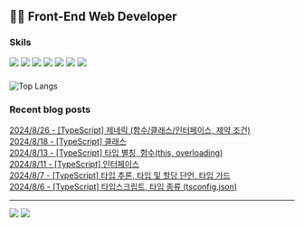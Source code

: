  ## 👩‍💻 Front-End Web Developer 
### Skils
<img src="https://img.shields.io/badge/HJTML5-E34F26?style=flat-square&logo=HTML5&logoColor=white"/> <img src="https://img.shields.io/badge/CSS3-1572B6?style=flat-square&logo=css3&logoColor=white"/> <img src="https://img.shields.io/badge/JavaScript-F7DF1E?style=flat-square&logo=javascript&logoColor=white"/> <img src="https://img.shields.io/badge/Vue.js-4FC08D?style=flat-square&logo=vuedotjs&logoColor=white"/> <img src="https://img.shields.io/badge/Chart.js-FF6384?style=flat-square&logo=Chart.js&logoColor=white"/> <img src="https://img.shields.io/badge/ECharts-AA344D?style=flat-square&logo=ECharts&logoColor=white"/> <img src="https://img.shields.io/badge/MySQL-4479A1?style=flat-square&logo=MySQL&logoColor=white"/> 

### 
![Top Langs](https://github-readme-stats.vercel.app/api/top-langs/?username=kimAeris&layout=compact&theme=buefy)

### Recent blog posts
[2024/8/26 - [TypeScript] 제네릭 (함수/클래스/인터페이스, 제약 조건)](https://ohzlsss.tistory.com/91) <br>
[2024/8/18 - [TypeScript] 클래스](https://ohzlsss.tistory.com/90) <br>
[2024/8/13 - [TypeScript] 타입 별칭, 함수(this, overloading)](https://ohzlsss.tistory.com/89) <br>
[2024/8/11 - [TypeScript] 인터페이스](https://ohzlsss.tistory.com/88) <br>
[2024/8/7 - [TypeScript] 타입 추론, 타입 및 할당 단언, 타입 가드](https://ohzlsss.tistory.com/87) <br>
[2024/8/6 - [TypeScript] 타입스크립트, 타입 종류 (tsconfig.json)](https://ohzlsss.tistory.com/86) <br>
 
---
<a href="https://ohzlsss.tistory.com"><img src="https://img.shields.io/badge/Tech%20Blog-20C997?style=flat-square&logo=storyblok&logoColor=white"/></a> <a href="https://ohzlsss.tistory.com"><img src="https://img.shields.io/badge/-Portfolio-000000?style=flat-square&logo=Notion&logoColor=white"/></a>  
